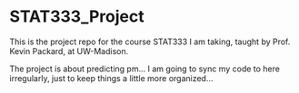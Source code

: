 # STAT333_Project
This is the project repo for the course STAT333 I am taking, taught by Prof. Kevin Packard, at UW-Madison. 

The project is about predicting pm... 
I am going to sync my code to here irregularly, just to keep things a little more organized... 
